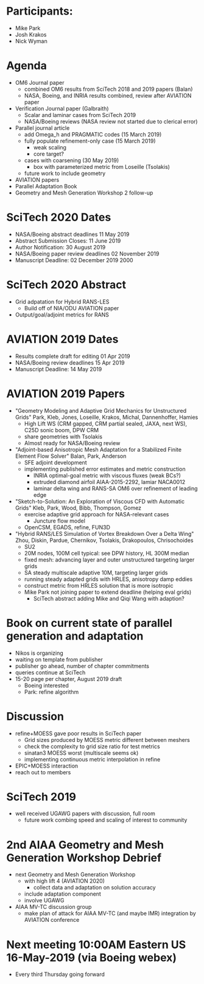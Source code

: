 
# Participants:
 - Mike Park
 - Josh Krakos
 - Nick Wyman

# Agenda
- OM6 Journal paper
  - combined OM6 results from SciTech 2018 and 2019 papers (Balan)
  - NASA, Boeing, and INRIA results combined, review after AVIATION paper
- Verification Journal paper (Galbraith)
  - Scalar and laminar cases from SciTech 2019
  - NASA/Boeing reviews (NASA review not started due to clerical error)
- Parallel journal article
  - add Omega_h and PRAGMATIC codes (15 March 2019)
  - fully populate refinement-only case (15 March 2019)
    - weak scaling
    - core target?
  - cases with coarsening (30 May 2019)
    - box with parameterized metric from Loseille (Tsolakis)
  - future work to include geometry
- AVIATION papers
- Parallel Adaptation Book
- Geometry and Mesh Generation Workshop 2 follow-up

# SciTech 2020 Dates
- NASA/Boeing abstract deadlines 11 May 2019
- Abstract Submission Closes: 11 June 2019
- Author Notification: 30 August 2019
- NASA/Boeing paper review deadlines 02 November 2019
- Manuscript Deadline: 02 December 2019 2000

# SciTech 2020 Abstract
- Grid adpatation for Hybrid RANS-LES
  - Build off of NIA/ODU AVIATION paper
- Output/goal/adjoint metrics for RANS

# AVIATION 2019 Dates
- Results complete draft for editing 01 Apr 2019
- NASA/Boeing review deadlines 15 Apr 2019
- Manuscript Deadline: 14 May 2019

# AVIATION 2019 Papers
- "Geometry Modeling and Adaptive Grid Mechanics for Unstructured Grids" Park, Kleb, Jones, Loseille, Krakos, Michal, Dannenhoffer, Hamies
  - High Lift WS (CRM gapped, CRM partial sealed, JAXA, next WS), C25D sonic boom, DPW CRM
  - share geometries with Tsolakis
  - Almost ready for NASA/Boeing review
- "Adjoint-based Anisotropic Mesh Adaptation for a Stabilized Finite Element Flow Solver" Balan, Park, Anderson
  - SFE adjoint development
  - implementing published error estimates and metric construction
    - INRIA optimal-goal metric with viscous fluxes (weak BCs?)
    - extruded diamond airfoil AIAA-2015-2292, lamiar NACA0012
    - laminar delta wing and RANS-SA OM6 over refinement of leading edge
- "Sketch-to-Solution: An Exploration of Viscous CFD with Automatic Grids" Kleb, Park, Wood, Bibb, Thompson, Gomez
  - exercise adaptive grid approach for NASA-relevant cases
    - Juncture flow model
  - OpenCSM, EGADS, refine, FUN3D
- "Hybrid RANS/LES Simulation of Vortex Breakdown Over a Delta Wing" Zhou, Diskin, Pardue, Chernikov, Tsolakis, Drakopoulos, Chrisochoides
  - SU2
  - 20M nodes, 100M cell typical: see DPW history, HL 300M median
  - fixed mesh: advancing layer and outer unstructured targeting larger grids
  - SA steady multiscale adaptive 10M, targeting larger grids
  - running steady adapted grids with HRLES, anisotropy damp eddies
  - construct metric from HRLES solution that is more isotropic
  - Mike Park not joining paper to extend deadline (helping eval grids)
    - SciTech abstract adding Mike and Qiqi Wang with adaption?

# Book on current state of parallel generation and adaptation
- Nikos is organizing
- waiting on template from publisher
- publisher go ahead, number of chapter commitments
- queries continue at SciTech
- 15-20 page per chapter, August 2019 draft 
  - Boeing interested
  - Park: refine algorithm

# Discussion
- refine+MOESS gave poor results in SciTech paper
  - Grid sizes produced by MOESS metric different between meshers
  - check the complexity to grid size ratio for test metrics
  - sinatan3 MOESS worst (multiscale seems ok)
  - implementing continuous metric interpolation in refine
- EPIC+MOESS interaction
- reach out to members

# SciTech 2019
 - well received UGAWG papers with discussion, full room
   - future work combing speed and scaling of interest to community

# 2nd AIAA Geometry and Mesh Generation Workshop Debrief
- next Geometry and Mesh Generation Workshop
   - with high lift 4 (AVIATION 2020) 
     - collect data and adaptation on solution accuracy
   - include adaptation component
   - involve UGAWG
 - AIAA MV-TC discussion group
   - make plan of attack for AIAA MV-TC (and maybe IMR) integration by AVIATION conference

# Next meeting 10:00AM Eastern US 16-May-2019 (via Boeing webex)
- Every third Thursday going forward

